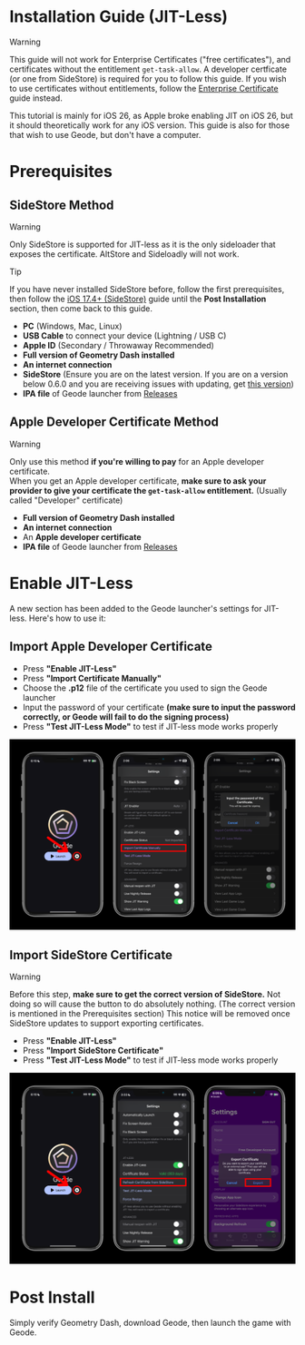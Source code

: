 # Installation Guide (JIT-Less)
> [!WARNING]
> This guide will not work for Enterprise Certificates ("free certificates"), and certificates without the entitlement `get-task-allow`. A developer certficate (or one from SideStore) is required for you to follow this guide. If you wish to use certificates without entitlements, follow the [Enterprise Certificate](./ENTERPRISE-INSTALL-GUIDE.md) guide instead.

This tutorial is mainly for iOS 26, as Apple broke enabling JIT on iOS 26, but it should theoretically work for any iOS version. This guide is also for those that wish to use Geode, but don't have a computer.

# Prerequisites
## SideStore Method
> [!WARNING]
> Only SideStore is supported for JIT-less as it is the only sideloader that exposes the certificate. AltStore and Sideloadly will not work.

> [!TIP]
> If you have never installed SideStore before, follow the first prerequisites, then follow the [iOS 17.4+ (SideStore)](./MODERN-IOS-INSTALL.md) guide until the **Post Installation** section, then come back to this guide.

- **PC** (Windows, Mac, Linux)
- **USB Cable** to connect your device (Lightning / USB C)
- **Apple ID** (Secondary / Throwaway Recommended)
- **Full version of Geometry Dash installed**
- **An internet connection**
- **SideStore** (Ensure you are on the latest version. If you are on a version below 0.6.0 and you are receiving issues with updating, get [this version](https://github.com/geode-sdk/ios-launcher/raw/refs/heads/main/screenshots/SideStore-0.6.2-pr.959+4534534.ipa))
- **IPA file** of Geode launcher from [Releases](https://github.com/geode-sdk/ios-launcher/releases/latest)

## Apple Developer Certificate Method
> [!WARNING]
> Only use this method **if you're willing to pay** for an Apple developer certificate.
> \
> When you get an Apple developer certificate, **make sure to ask your provider to give your certificate the `get-task-allow` entitlement.** (Usually called "Developer" certificate)

- **Full version of Geometry Dash installed**
- **An internet connection**
- An **Apple developer certificate**
- **IPA file** of Geode launcher from [Releases](https://github.com/geode-sdk/ios-launcher/releases/latest)

# Enable JIT-Less
A new section has been added to the Geode launcher's settings for JIT-less. Here's how to use it:

## Import Apple Developer Certificate
- Press **"Enable JIT-Less"**
- Press **"Import Certificate Manually"**
- Choose the **.p12** file of the certificate you used to sign the Geode launcher
- Input the password of your certificate **(make sure to input the password correctly, or Geode will fail to do the signing process)**
- Press **"Test JIT-Less Mode"** to test if JIT-less mode works properly 

![](screenshots/jitless-cert.png)

## Import SideStore Certificate
> [!WARNING]
> Before this step, **make sure to get the correct version of SideStore.** Not doing so will cause the button to do absolutely nothing. (The correct version is mentioned in the Prerequisites section)
> This notice will be removed once SideStore updates to support exporting certificates.

- Press **"Enable JIT-Less"**
- Press **"Import SideStore Certificate"**
- Press **"Test JIT-Less Mode"** to test if JIT-less mode works properly

![](screenshots/jitless-sidestore.png)

# Post Install
Simply verify Geometry Dash, download Geode, then launch the game with Geode.
